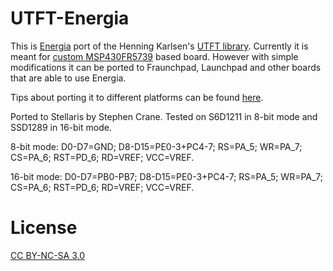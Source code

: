 # UTFT-Energia

This is [Energia](https://github.com/energia/Energia) port of the Henning Karlsen's [UTFT library](http://henningkarlsen.com/electronics/library.php?id=52).
Currently it is meant for [custom MSP430FR5739](https://github.com/andresv/industrial-switcher/tree/master/hardware/pcb) based board. However with simple modifications it can be ported to Fraunchpad, Launchpad and other boards that are able to use Energia.

Tips about porting it to different platforms can be found [here](http://andresvahter.wordpress.com/2013/04/07/how-to-add-energia-support-to-utft-library/).

Ported to Stellaris by Stephen Crane. 
Tested on S6D1211 in 8-bit mode and SSD1289 in 16-bit mode.

8-bit mode:
D0-D7=GND; D8-D15=PE0-3+PC4-7; RS=PA_5; WR=PA_7; CS=PA_6; RST=PD_6; 
RD=VREF; VCC=VREF.

16-bit mode:
D0-D7=PB0-PB7; D8-D15=PE0-3+PC4-7; RS=PA_5; WR=PA_7; CS=PA_6; RST=PD_6; 
RD=VREF; VCC=VREF.

# License
[CC BY-NC-SA 3.0](https://github.com/andresv/UTFT-Energia/blob/master/License%20-%20CC%20BY-NC-SA%203.0%20-%20Legal.pdf)
